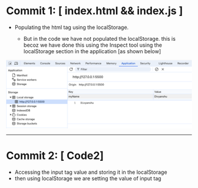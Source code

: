 # Commit 1: [ index.html && index.js ]

- Populating the html tag <span> using the localStorage.
  - But in the code we have not populated the localStorage. this is becoz we have done this using the Inspect tool using the localStorage section in the application [as shown below]

<div style="text-align: center">
<img src="./Images/1.png" alt="Alt Text" width="600">
</div>

---

# Commit 2: [ Code2]

- Accessing the input tag value and storing it in the localStorage
- then using localStorage we are setting the value of input tag
